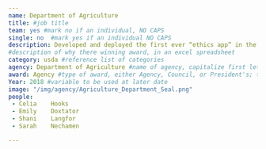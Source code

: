 ```yaml
---
name: Department of Agriculture
title: #job title
team: yes #mark no if an individual, NO CAPS
single: no  #mark yes if an individual NO CAPS
description: Developed and deployed the first ever “ethics app” in the federal government. The app provides accessible, effective, and on-demand ethics training to all USDA employees. The USDA is driving further cost savings by making it available to all of government.
#description of why there winning award, in an excel spreadsheet
category: usda #reference list of categories
agency: Department of Agriculture #name of agency, capitalize first letter of each name
award: Agency #type of award, either Agency, Council, or President's; this is case sensitive so make sure to match the options listed exactly. This section generates the format of the card
Year: 2018 #variable to be used at later date
image: "/img/agency/Agriculture_Department_Seal.png"
people:
 - Celia	Hooks
 - Emily	Doxtator
 - Shani	Langfor
 - Sarah	Nechamen

---
```

